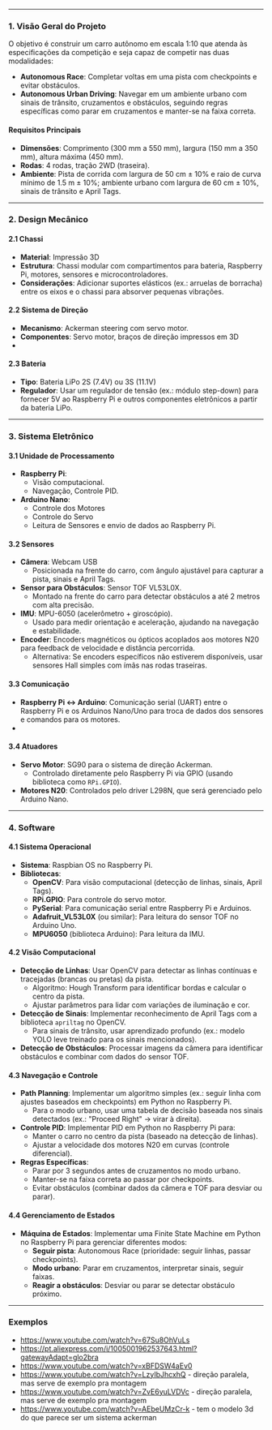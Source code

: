 
---

### **1. Visão Geral do Projeto**
O objetivo é construir um carro autônomo em escala 1:10 que atenda às especificações da competição e seja capaz de competir nas duas modalidades:
- **Autonomous Race**: Completar voltas em uma pista com checkpoints e evitar obstáculos.
- **Autonomous Urban Driving**: Navegar em um ambiente urbano com sinais de trânsito, cruzamentos e obstáculos, seguindo regras específicas como parar em cruzamentos e manter-se na faixa correta.

#### **Requisitos Principais**
- **Dimensões**: Comprimento (300 mm a 550 mm), largura (150 mm a 350 mm), altura máxima (450 mm).
- **Rodas**: 4 rodas, tração 2WD (traseira).
- **Ambiente**: Pista de corrida com largura de 50 cm ± 10% e raio de curva mínimo de 1.5 m ± 10%; ambiente urbano com largura de 60 cm ± 10%, sinais de trânsito e April Tags.

---

### **2. Design Mecânico**
#### **2.1 Chassi**
- **Material**: Impressão 3D
- **Estrutura**: Chassi modular com compartimentos para bateria, Raspberry Pi, motores, sensores e microcontroladores.
- **Considerações**: Adicionar suportes elásticos (ex.: arruelas de borracha) entre os eixos e o chassi para absorver pequenas vibrações.

#### **2.2 Sistema de Direção**
- **Mecanismo**: Ackerman steering com servo motor.
- **Componentes**: Servo motor, braços de direção impressos em 3D
- 
#### **2.3 Bateria**
- **Tipo**: Bateria LiPo 2S (7.4V) ou 3S (11.1V)
- **Regulador**: Usar um regulador de tensão (ex.: módulo step-down) para fornecer 5V ao Raspberry Pi e outros componentes eletrônicos a partir da bateria LiPo.

---

### **3. Sistema Eletrônico**
#### **3.1 Unidade de Processamento**
- **Raspberry Pi**:
  - Visão computacional.
  - Navegação, Controle PID.
- **Arduino Nano**:
    - Controle dos Motores
    - Controle do Servo
    - Leitura de Sensores e envio de dados ao Raspberry Pi.

#### **3.2 Sensores**
- **Câmera**: Webcam USB
  - Posicionada na frente do carro, com ângulo ajustável para capturar a pista, sinais e April Tags.
- **Sensor para Obstáculos**: Sensor TOF VL53L0X.
  - Montado na frente do carro para detectar obstáculos a até 2 metros com alta precisão.
- **IMU**: MPU-6050 (acelerômetro + giroscópio).
  - Usado para medir orientação e aceleração, ajudando na navegação e estabilidade.
- **Encoder**: Encoders magnéticos ou ópticos acoplados aos motores N20 para feedback de velocidade e distância percorrida.
  - Alternativa: Se encoders específicos não estiverem disponíveis, usar sensores Hall simples com ímãs nas rodas traseiras.

#### **3.3 Comunicação**
- **Raspberry Pi <-> Arduino**: Comunicação serial (UART) entre o Raspberry Pi e os Arduinos Nano/Uno para troca de dados dos sensores e comandos para os motores.
- 
#### **3.4 Atuadores**
- **Servo Motor**: SG90 para o sistema de direção Ackerman.
  - Controlado diretamente pelo Raspberry Pi via GPIO (usando biblioteca como `RPi.GPIO`).
- **Motores N20**: Controlados pelo driver L298N, que será gerenciado pelo Arduino Nano.

---

### **4. Software**
#### **4.1 Sistema Operacional**
- **Sistema**: Raspbian OS no Raspberry Pi.
- **Bibliotecas**:
  - **OpenCV**: Para visão computacional (detecção de linhas, sinais, April Tags).
  - **RPi.GPIO**: Para controle do servo motor.
  - **PySerial**: Para comunicação serial entre Raspberry Pi e Arduinos.
  - **Adafruit_VL53L0X** (ou similar): Para leitura do sensor TOF no Arduino Uno.
  - **MPU6050** (biblioteca Arduino): Para leitura da IMU.

#### **4.2 Visão Computacional**
- **Detecção de Linhas**: Usar OpenCV para detectar as linhas contínuas e tracejadas (brancas ou pretas) da pista.
  - Algoritmo: Hough Transform para identificar bordas e calcular o centro da pista.
  - Ajustar parâmetros para lidar com variações de iluminação e cor.
- **Detecção de Sinais**: Implementar reconhecimento de April Tags com a biblioteca `apriltag` no OpenCV.
  - Para sinais de trânsito, usar aprendizado profundo (ex.: modelo YOLO leve treinado para os sinais mencionados).
- **Detecção de Obstáculos**: Processar imagens da câmera para identificar obstáculos e combinar com dados do sensor TOF.

#### **4.3 Navegação e Controle**
- **Path Planning**: Implementar um algoritmo simples (ex.: seguir linha com ajustes baseados em checkpoints) em Python no Raspberry Pi.
  - Para o modo urbano, usar uma tabela de decisão baseada nos sinais detectados (ex.: "Proceed Right" -> virar à direita).
- **Controle PID**: Implementar PID em Python no Raspberry Pi para:
  - Manter o carro no centro da pista (baseado na detecção de linhas).
  - Ajustar a velocidade dos motores N20 em curvas (controle diferencial).
- **Regras Específicas**:
  - Parar por 3 segundos antes de cruzamentos no modo urbano.
  - Manter-se na faixa correta ao passar por checkpoints.
  - Evitar obstáculos (combinar dados da câmera e TOF para desviar ou parar).

#### **4.4 Gerenciamento de Estados**
- **Máquina de Estados**: Implementar uma Finite State Machine em Python no Raspberry Pi para gerenciar diferentes modos:
  - **Seguir pista**: Autonomous Race (prioridade: seguir linhas, passar checkpoints).
  - **Modo urbano**: Parar em cruzamentos, interpretar sinais, seguir faixas.
  - **Reagir a obstáculos**: Desviar ou parar se detectar obstáculo próximo.

---

### Exemplos
- https://www.youtube.com/watch?v=67Su8OhVuLs
- https://pt.aliexpress.com/i/1005001962537643.html?gatewayAdapt=glo2bra
- https://www.youtube.com/watch?v=xBFDSW4aEv0
- https://www.youtube.com/watch?v=LzyIbJhcxhQ - direção paralela, mas serve de exemplo pra montagem
- https://www.youtube.com/watch?v=ZvE6yuLVDVc - direção paralela, mas serve de exemplo pra montagem
- https://www.youtube.com/watch?v=AEbeUMzCr-k - tem o modelo 3d do que parece ser um sistema ackerman